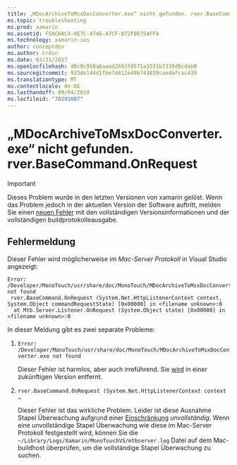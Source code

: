 ```yaml
---
title: „MDocArchiveToMsxDocConverter.exe“ nicht gefunden. rver.BaseCommand.OnRequest
ms.topic: troubleshooting
ms.prod: xamarin
ms.assetid: F5AC6AC4-0E7C-4746-A7CF-872F0E75AFF4
ms.technology: xamarin-ios
author: conceptdev
ms.author: crdun
ms.date: 03/21/2017
ms.openlocfilehash: d8c0c958a6aaad2603f6571a3531b7338d8cdab0
ms.sourcegitcommit: 933de144d1fbe7d412e49b743839cae4bfcac439
ms.translationtype: MT
ms.contentlocale: de-DE
ms.lasthandoff: 09/04/2019
ms.locfileid: "70291007"
---
```

# <a name="mdocarchivetomsxdocconverterexe-not-found-rverbasecommandonrequest"></a>„MDocArchiveToMsxDocConverter.exe“ nicht gefunden. rver.BaseCommand.OnRequest

> [!IMPORTANT]
> Dieses Problem wurde in den letzten Versionen von xamarin gelöst. Wenn das Problem jedoch in der aktuellen Version der Software auftritt, melden Sie einen [neuen Fehler](~/cross-platform/troubleshooting/questions/howto-file-bug.md) mit den vollständigen Versionsinformationen und der vollständigen buildprotokolleausgabe.


## <a name="error-message"></a>Fehlermeldung

Dieser Fehler wird möglicherweise im *Mac-Server Protokoll* in Visual Studio angezeigt:

```
Error: /Developer/MonoTouch/usr/share/doc/MonoTouch/MDocArchiveToMsxDocConverter.exe not found
 rver.BaseCommand.OnRequest (System.Net.HttpListenerContext context, System.Object commandRequestState) [0x00000] in <filename unknown>:0
  at Mtb.Server.Listener.OnRequest (System.Object state) [0x00000] in <filename unknown>:0
```

In dieser Meldung gibt es zwei separate Probleme:

1. `Error: /Developer/MonoTouch/usr/share/doc/MonoTouch/MDocArchiveToMsxDocConverter.exe not found`

    Dieser Fehler ist harmlos, aber auch irreführend. Sie [wird](https://bugzilla.xamarin.com/show_bug.cgi?id=21667) in einer zukünftigen Version entfernt.

2. `rver.BaseCommand.OnRequest (System.Net.HttpListenerContext context …`

    Dieser Fehler ist das wirkliche Problem. Leider ist diese Ausnahme Stapel Überwachung aufgrund einer [Einschränkung](https://bugzilla.xamarin.com/show_bug.cgi?id=22080) *unvollständig*. Wenn eine unvollständige Stapel Überwachung wie diese im Mac-Server Protokoll festgestellt wird, können Sie die `~/Library/Logs/Xamarin/MonoTouchVS/mtbserver.log` Datei auf dem Mac-buildhost überprüfen, um die vollständige Stapel Überwachung zu suchen.
